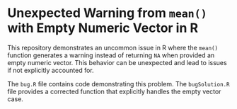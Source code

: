 # Unexpected Warning from `mean()` with Empty Numeric Vector in R

This repository demonstrates an uncommon issue in R where the `mean()` function generates a warning instead of returning `NA` when provided an empty numeric vector.  This behavior can be unexpected and lead to issues if not explicitly accounted for.

The `bug.R` file contains code demonstrating this problem.  The `bugSolution.R` file provides a corrected function that explicitly handles the empty vector case.